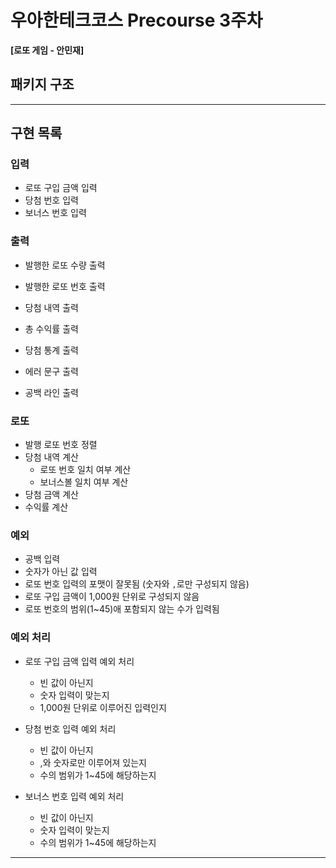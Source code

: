 # 우아한테크코스 Precourse 3주차 
__[로또 게임 - 안민재]__

## 패키지 구조



---
## 구현 목록

### 입력
- 로또 구입 금액 입력
- 당첨 번호 입력
- 보너스 번호 입력

### 출력
- 발행한 로또 수량 출력
- 발행한 로또 번호 출력
- 당첨 내역 출력
- 총 수익률 출력
- 당첨 통계 출력

- 에러 문구 출력
- 공백 라인 출력

### 로또
- 발행 로또 번호 정렬
- 당첨 내역 계산
  - 로또 번호 일치 여부 계산
  - 보너스볼 일치 여부 계산
- 당첨 금액 계산
- 수익률 계산


### 예외
- 공백 입력 
- 숫자가 아닌 값 입력 
- 로또 번호 입력의 포맷이 잘못됨 (숫자와 `,`로만 구성되지 않음)
- 로또 구입 금액이 1,000원 단위로 구성되지 않음
- 로또 번호의 범위(1~45)애 포함되지 않는 수가 입력됨


### 예외 처리
- 로또 구입 금액 입력 예외 처리
  - 빈 값이 아닌지
  - 숫자 입력이 맞는지
  - 1,000원 단위로 이루어진 입력인지


- 당첨 번호 입력 예외 처리
  - 빈 값이 아닌지
  - ,와 숫자로만 이루어져 있는지
  - 수의 범위가 1~45에 해당하는지
  

- 보너스 번호 입력 예외 처리
  - 빈 값이 아닌지
  - 숫자 입력이 맞는지
  - 수의 범위가 1~45에 해당하는지



---


